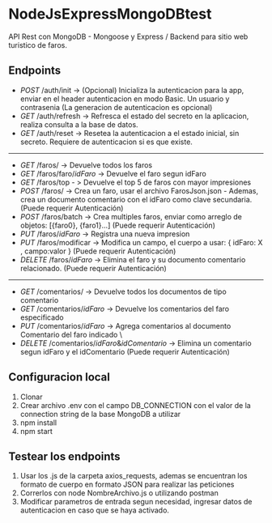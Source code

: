 # NodeJsExpressMongoDBtest

API Rest con MongoDB - Mongoose y Express / Backend para sitio web turistico de faros.

## Endpoints
- *POST* /auth/init -> (Opcional) Inicializa la autenticacion para la app, enviar en el header autenticacion en modo Basic. Un usuario y contrasenia (La generacion de autenticacion es opcional)
- *GET* /auth/refresh -> Refresca el estado del secreto en la aplicacion, realiza consulta a la base de datos.
- *GET* /auth/reset -> Resetea la autenticacion a el estado inicial, sin secreto. Requiere de autenticacion si es que existe.
-------------------------------------------------------------------------------------------------------------
- *GET* /faros/ -> Devuelve todos los faros
- *GET* /faros/faro/$idFaro$ -> Devuelve el faro segun idFaro
- *GET* /faros/top - > Devuelve el top 5 de faros con mayor impresiones
- *POST* /faros/ -> Crea un faro, usar el archivo FarosJson.json - Ademas, crea un documento comentario con el idFaro como clave secundaria. (Puede requerir Autenticación)
- *POST* /faros/batch -> Crea multiples faros, enviar como arreglo de objetos: [{faro0}, {faro1}...] (Puede requerir Autenticación)
- *PUT* /faros/$idFaro$ -> Registra una nueva impresion
- *PUT* /faros/modificar -> Modifica un campo, el cuerpo a usar: { idFaro: X , campo:valor } (Puede requerir Autenticación)
- *DELETE* /faros/$idFaro$ -> Elimina el faro y su documento comentario relacionado. (Puede requerir Autenticación)
------------------------------------------------------------------------------------------------------------
- *GET* /comentarios/ -> Devuelve todos los documentos de tipo comentario 
- *GET* /comentarios/$idFaro$ -> Devuelve los comentarios del faro especificado 
- *PUT* /comentarios/$idFaro$ -> Agrega comentarios al documento Comentario del faro indicado \
- *DELETE* /comentarios/$idFaro$&$idComentario$ -> Elimina un comentario segun idFaro y el idComentario (Puede requerir Autenticación)
## Configuracion local
1. Clonar
2. Crear archivo .env con el campo DB_CONNECTION con el valor de la connection string de la base MongoDB a utilizar
3. npm install
4. npm start
## Testear los endpoints
1. Usar los .js de la carpeta axios_requests, ademas se encuentran los formato de cuerpo en formato JSON para realizar las peticiones
2. Correrlos con node NombreArchivo.js o utilizando postman
3. Modificar parametros de entrada segun necesidad, ingresar datos de autenticacion en caso que se haya activado.
